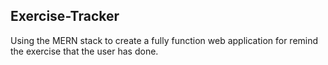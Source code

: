## Exercise-Tracker
Using the MERN stack to create a fully function web application for remind the exercise that the user has done. 
